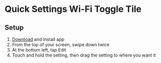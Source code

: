 # Quick Settings Wi-Fi Toggle Tile

## Setup

1. [Download](download/quick-settings-wifi-toggle-tile.apk) and Install app
2. From the top of your screen, swipe down twice
3. At the bottom left, tap Edit
4. Touch and hold the setting, then drag the setting to where you want it